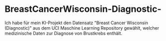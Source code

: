 # BreastCancerWisconsin-Diagnostic-
Ich habe für mein KI-Projekt den Datensatz "Breast Cancer Wisconsin (Diagnostic)" aus dem UCI Maschine Learning Repository gewählt, welcher medizinische Daten zur Diagnose von Brustkrebs enthält.
